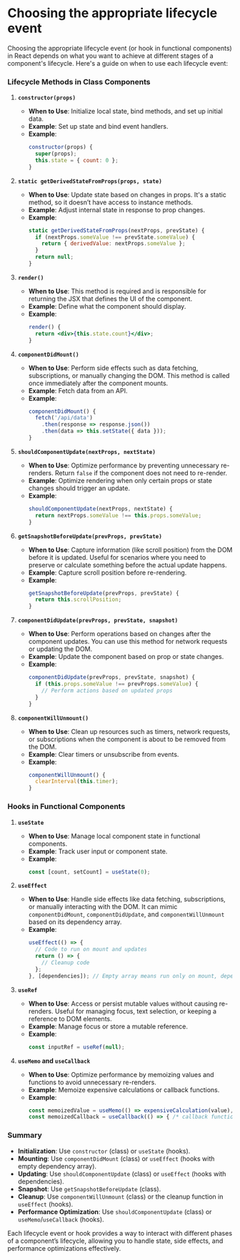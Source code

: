 # Choosing the appropriate lifecycle event

Choosing the appropriate lifecycle event (or hook in functional components) in React depends on what you want to achieve at different stages of a component's lifecycle. Here's a guide on when to use each lifecycle event:

### Lifecycle Methods in Class Components

1. **`constructor(props)`**
   - **When to Use**: Initialize local state, bind methods, and set up initial data.
   - **Example**: Set up state and bind event handlers.
   - **Example**:
     ```jsx
     constructor(props) {
       super(props);
       this.state = { count: 0 };
     }
     ```

2. **`static getDerivedStateFromProps(props, state)`**
   - **When to Use**: Update state based on changes in props. It's a static method, so it doesn’t have access to instance methods.
   - **Example**: Adjust internal state in response to prop changes.
   - **Example**:
     ```jsx
     static getDerivedStateFromProps(nextProps, prevState) {
       if (nextProps.someValue !== prevState.someValue) {
         return { derivedValue: nextProps.someValue };
       }
       return null;
     }
     ```

3. **`render()`**
   - **When to Use**: This method is required and is responsible for returning the JSX that defines the UI of the component.
   - **Example**: Define what the component should display.
   - **Example**:
     ```jsx
     render() {
       return <div>{this.state.count}</div>;
     }
     ```

4. **`componentDidMount()`**
   - **When to Use**: Perform side effects such as data fetching, subscriptions, or manually changing the DOM. This method is called once immediately after the component mounts.
   - **Example**: Fetch data from an API.
   - **Example**:
     ```jsx
     componentDidMount() {
       fetch('/api/data')
         .then(response => response.json())
         .then(data => this.setState({ data }));
     }
     ```

5. **`shouldComponentUpdate(nextProps, nextState)`**
   - **When to Use**: Optimize performance by preventing unnecessary re-renders. Return `false` if the component does not need to re-render.
   - **Example**: Optimize rendering when only certain props or state changes should trigger an update.
   - **Example**:
     ```jsx
     shouldComponentUpdate(nextProps, nextState) {
       return nextProps.someValue !== this.props.someValue;
     }
     ```

6. **`getSnapshotBeforeUpdate(prevProps, prevState)`**
   - **When to Use**: Capture information (like scroll position) from the DOM before it is updated. Useful for scenarios where you need to preserve or calculate something before the actual update happens.
   - **Example**: Capture scroll position before re-rendering.
   - **Example**:
     ```jsx
     getSnapshotBeforeUpdate(prevProps, prevState) {
       return this.scrollPosition;
     }
     ```

7. **`componentDidUpdate(prevProps, prevState, snapshot)`**
   - **When to Use**: Perform operations based on changes after the component updates. You can use this method for network requests or updating the DOM.
   - **Example**: Update the component based on prop or state changes.
   - **Example**:
     ```jsx
     componentDidUpdate(prevProps, prevState, snapshot) {
       if (this.props.someValue !== prevProps.someValue) {
         // Perform actions based on updated props
       }
     }
     ```

8. **`componentWillUnmount()`**
   - **When to Use**: Clean up resources such as timers, network requests, or subscriptions when the component is about to be removed from the DOM.
   - **Example**: Clear timers or unsubscribe from events.
   - **Example**:
     ```jsx
     componentWillUnmount() {
       clearInterval(this.timer);
     }
     ```

### Hooks in Functional Components

1. **`useState`**
   - **When to Use**: Manage local component state in functional components.
   - **Example**: Track user input or component state.
   - **Example**:
     ```jsx
     const [count, setCount] = useState(0);
     ```

2. **`useEffect`**
   - **When to Use**: Handle side effects like data fetching, subscriptions, or manually interacting with the DOM. It can mimic `componentDidMount`, `componentDidUpdate`, and `componentWillUnmount` based on its dependency array.
   - **Example**:
     ```jsx
     useEffect(() => {
       // Code to run on mount and updates
       return () => {
         // Cleanup code
       };
     }, [dependencies]); // Empty array means run only on mount, dependencies mean run when dependencies change
     ```

3. **`useRef`**
   - **When to Use**: Access or persist mutable values without causing re-renders. Useful for managing focus, text selection, or keeping a reference to DOM elements.
   - **Example**: Manage focus or store a mutable reference.
   - **Example**:
     ```jsx
     const inputRef = useRef(null);
     ```

4. **`useMemo` and `useCallback`**
   - **When to Use**: Optimize performance by memoizing values and functions to avoid unnecessary re-renders.
   - **Example**: Memoize expensive calculations or callback functions.
   - **Example**:
     ```jsx
     const memoizedValue = useMemo(() => expensiveCalculation(value), [value]);
     const memoizedCallback = useCallback(() => { /* callback function */ }, [dependencies]);
     ```

### Summary

- **Initialization**: Use `constructor` (class) or `useState` (hooks).
- **Mounting**: Use `componentDidMount` (class) or `useEffect` (hooks with empty dependency array).
- **Updating**: Use `shouldComponentUpdate` (class) or `useEffect` (hooks with dependencies).
- **Snapshot**: Use `getSnapshotBeforeUpdate` (class).
- **Cleanup**: Use `componentWillUnmount` (class) or the cleanup function in `useEffect` (hooks).
- **Performance Optimization**: Use `shouldComponentUpdate` (class) or `useMemo`/`useCallback` (hooks).

Each lifecycle event or hook provides a way to interact with different phases of a component’s lifecycle, allowing you to handle state, side effects, and performance optimizations effectively.